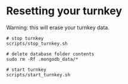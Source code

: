 # Resetting your turnkey

Warning: this will erase your turnkey data.

```
# stop turnkey
scripts/stop_turnkey.sh 

# delete database folder contents
sudo rm -Rf .mongodb_data/*

# start turnkey
scripts/start_turnkey.sh
```

